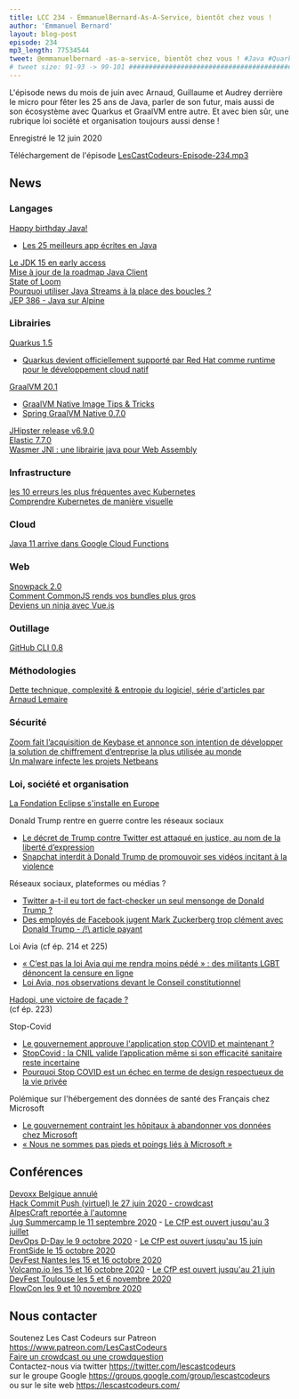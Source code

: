 ```yaml
---
title: LCC 234 - EmmanuelBernard-As-A-Service, bientôt chez vous !
author: 'Emmanuel Bernard'
layout: blog-post
episode: 234
mp3_length: 77534544
tweet: @emmanuelbernard -as-a-service, bientôt chez vous ! #Java #Quarkus #GraalVM #Trump #Twitter #LoiAvia #StopCovid
# tweet size: 91-93 -> 99-101 #######################################################################
---
```

L'épisode news du mois de juin avec Arnaud, Guillaume et Audrey derrière le micro pour fêter les 25 ans de Java, parler de son futur, mais aussi de son écosystème avec Quarkus et GraalVM entre autre. Et avec bien sûr, une rubrique loi société et organisation toujours aussi dense !

Enregistré le 12 juin 2020

Téléchargement de l'épisode [LesCastCodeurs-Episode-234.mp3](https://traffic.libsyn.com/lescastcodeurs/LesCastCodeurs-Episode-234.mp3)

## News

### Langages

[Happy birthday Java!](https://blogs.oracle.com/java/our-world-moved-by-java)  

* [Les 25 meilleurs app écrites en Java](https://blogs.oracle.com/javamagazine/the-top-25-greatest-java-apps-ever-written)  

[Le JDK 15 en early access](https://twitter.com/OpenJDK/status/1259871372140044291?s=20)  
[Mise à jour de la roadmap Java Client](https://blogs.oracle.com/java-platform-group/java-client-roadmap-updates)    
[State of Loom](http://cr.openjdk.java.net/~rpressler/loom/loom/sol1_part1.html)  
[Pourquoi utiliser Java Streams à la place des boucles ?](https://opensource.com/article/20/5/functional-java)  
[JEP 386 - Java sur Alpine](https://openjdk.java.net/jeps/386)  

### Librairies

[Quarkus 1.5](https://quarkus.io/blog/quarkus-1-5-final-released/)  

* [Quarkus devient officiellement supporté par Red Hat comme runtime pour le développement cloud natif](https://www.redhat.com/en/about/press-releases/red-hat-advances-java-kubernetes-delivers-quarkus-fully-supported-runtime-cloud-native-development)  

[GraalVM 20.1](https://medium.com/graalvm/graalvm-20-1-7ce7e89f066b)  

* [GraalVM Native Image Tips & Tricks](https://jamesward.com/2020/05/07/graalvm-native-image-tips-tricks/)  
* [Spring GraalVM Native 0.7.0](https://spring.io/blog/2020/06/10/the-path-towards-spring-boot-native-applications)  

[JHipster release v6.9.0](https://www.jhipster.tech/2020/05/17/jhipster-release-6.9.0.html)  
[Elastic 7.7.0](https://www.elastic.co/fr/blog/elastic-stack-7-7-0-released)  
[Wasmer JNI : une librairie java pour Web Assembly](https://medium.com/wasmer/announcing-the-first-java-library-to-run-webassembly-wasmer-jni-89e319d2ac7c)  

### Infrastructure

[les 10 erreurs les plus fréquentes avec Kubernetes](https://blog.pipetail.io/posts/2020-05-04-most-common-mistakes-k8s/)  
[Comprendre Kubernetes de manière visuelle](https://twitter.com/aurelievache/status/1267169202131042304?s=09)  

### Cloud

[Java 11 arrive dans Google Cloud Functions](https://cloud.google.com/blog/products/application-development/introducing-java-11-on-google-cloud-functions)  

### Web

[Snowpack 2.0](https://www.snowpack.dev/posts/2020-05-26-snowpack-2-0-release/)  
[Comment CommonJS rends vos bundles plus gros](https://web.dev/commonjs-larger-bundles/)  
[Deviens un ninja avec Vue.js](https://books.ninja-squad.com/vue)  

### Outillage

[GitHub CLI 0.8](https://github.blog/changelog/2020-05-11-github-cli-allows-you-to-close-reopen-and-add-metadata-to-issues-and-pull-requests/?utm_campaign=1589224007&utm_medium=social&utm_source=facebook,linkedin,twitter&utm_content=1589224007) 

### Méthodologies

[Dette technique, complexité & entropie du logiciel, série d'articles par Arnaud Lemaire](https://www.lilobase.me/tag/dette-technique-complexite-entropie-du-logiciel/)  

### Sécurité

[Zoom fait l’acquisition de Keybase et annonce son intention de développer la solution de chiffrement d’entreprise la plus utilisée au monde](https://blog.zoom.us/wordpress/fr/2020/05/07/zoom-fait-lacquisition-de-keybase-et-annonce-son-intention-de-developper-la-solution-de-chiffrement-dentreprise-la-plus-utilisee-au-monde/)  
[Un malware infecte les projets Netbeans](https://duo.com/decipher/malware-infects-netbeans-projects-in-software-supply-chain-attack)  

### Loi, société et organisation

[La Fondation Eclipse s'installe en Europe](https://newsroom.eclipse.org/news/announcements/open-source-software-leader-eclipse-foundation-announces-transition-europe-part)  

Donald Trump rentre en guerre contre les réseaux sociaux

* [Le décret de Trump contre Twitter est attaqué en justice, au nom de la liberté d’expression](https://www.numerama.com/politique/628152-le-decret-de-trump-contre-twitter-est-attaque-en-justice-au-nom-de-la-liberte-dexpression.html)  
* [Snapchat interdit à Donald Trump de promouvoir ses vidéos incitant à la violence](https://www.numerama.com/tech/628250-snapchat-interdit-a-donald-trump-de-promouvoir-ses-videos-incitant-a-la-violence.html)  

Réseaux sociaux, plateformes ou médias ? 

* [Twitter a-t-il eu tort de fact-checker un seul mensonge de Donald Trump ?](https://www.numerama.com/politique/626856-twitter-a-t-il-eu-tort-de-fact-checker-un-mensonge-politique-de-donald-trump.html)  
* [Des employés de Facebook jugent Mark Zuckerberg trop clément avec Donald Trump - /!\ article payant](https://www.lemonde.fr/economie/article/2020/06/01/des-employes-de-facebook-jugent-m-zuckerberg-trop-clement-avec-m-trump_6041397_3234.html)  

Loi Avia (cf ép. 214 et 225)  
* [« C’est pas la loi Avia qui me rendra moins pédé » : des militants LGBT dénoncent la censure en ligne](https://www.numerama.com/politique/628834-cest-pas-la-loi-avia-qui-me-rendra-moins-pede-des-militants-lgbt-denoncent-la-censure-en-ligne.html)  
* [Loi Avia, nos observations devant le Conseil constitutionnel](https://www.laquadrature.net/2020/05/26/loi-avia-nos-observations-devant-le-conseil-constitutionnel/)  

[Hadopi, une victoire de façade ?](https://www.laquadrature.net/2020/05/20/hadopi-est-vaincue/)  
(cf ép. 223)  

Stop-Covid

* [Le gouvernement approuve l'application stop COVID et maintenant ?](https://www.numerama.com/politique/626857-le-parlement-approuve-lapplication-stopcovid-et-maintenant.html)  
* [StopCovid : la CNIL valide l’application même si son efficacité sanitaire reste incertaine](https://www.numerama.com/tech/626333-stopcovid-la-cnil-valide-lapplication-meme-si-son-efficacite-sanitaire-reste-incertaine.html)  
* [Pourquoi Stop COVID est un échec en terme de design respectueux de la vie privée](https://nadim.computer/posts/2020-05-27-stopcovid.html)  

Polémique sur l'hébergement des données de santé des Français chez Microsoft  

* [Le gouvernement contraint les hôpitaux à abandonner vos données chez Microsoft](https://interhop.org/le-gouvernement-contraint-les-hopitaux-a-abandonner-vos-donnees-chez-microsoft/)  
* [« Nous ne sommes pas pieds et poings liés à Microsoft »](https://www.lepoint.fr/technologie/nous-ne-sommes-pas-pieds-et-poings-lies-a-microsoft-07-06-2020-2378817_58.php)  

## Conférences

[Devoxx Belgique annulé](http://lkvt.mj.am/nl2/lkvt/m6u9i.html)  
[Hack Commit Push (virtuel) le 27 juin 2020 - crowdcast](https://paris2020.hack-commit-pu.sh/)  
[AlpesCraft reportée à l'automne](https://www.alpescraft.fr/)  
[Jug Summercamp le 11 septembre 2020](https://www.jugsummercamp.org/edition/11) - [Le CfP est ouvert jusqu'au 3 juillet](https://conference-hall.io/public/event/cLJDJGBX8lZLwn5NhhdJ)  
[DevOps D-Day le 9 octobre 2020](http://2019.devops-dday.com/) - [Le CfP est ouvert jusqu'au 15 juin](https://conference-hall.io/public/event/SoOGmgWEUqrFysQUbM8g)  
[FrontSide le 15 octobre 2020](https://frontsideconf.fr/)  
[DevFest Nantes les 15 et 16 octobre 2020](https://devfest.gdgnantes.com/)  
[Volcamp.io les 15 et 16 octobre 2020](https://www.volcamp.io/) - [Le CfP est ouvert jusqu'au 21 juin](https://conference-hall.io/public/event/rFeIFIGPgZuNIXx2tqSb)    
[DevFest Toulouse les 5 et 6 novembre 2020](https://devfesttoulouse.fr/)  
[FlowCon les 9 et 10 novembre 2020](https://www.weezevent.com/flowcon-2020)  

## Nous contacter

Soutenez Les Cast Codeurs sur Patreon <https://www.patreon.com/LesCastCodeurs>  
[Faire un crowdcast ou une crowdquestion](https://lescastcodeurs.com/crowdcasting/)  
Contactez-nous via twitter <https://twitter.com/lescastcodeurs>  
sur le groupe Google <https://groups.google.com/group/lescastcodeurs>  
ou sur le site web <https://lescastcodeurs.com/>
